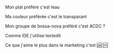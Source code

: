 Mon plat préféré c'est leau

Ma couleur préférée c'est le transparant

Mon groupe de bossa-nova préféré c'est ACDC ?

Comme IDE j'utilise textedit

Ce que j'aime le plus dans le marketing c'est 🆗 🆒
